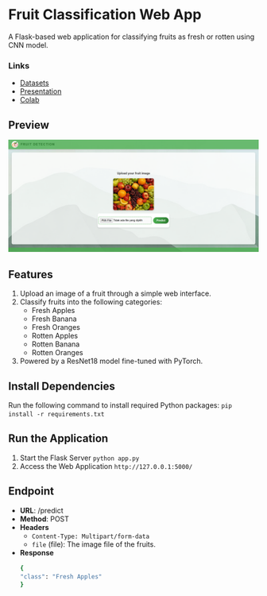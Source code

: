 # Fruit Classification Web App

A Flask-based web application for classifying fruits as fresh or rotten using CNN model.

### Links
- [Datasets](https://www.kaggle.com/datasets/sriramr/fruits-fresh-and-rotten-for-classification/data)
- [Presentation](https://drive.google.com/file/d/1efWZClEn8f4Ok9t6Pw1T2YksWiMjefsA/view?usp=sharing)
- [Colab](https://colab.research.google.com/drive/1CnG7_sSmWcussVwObaEVxtyN9l4gJAUS?usp=sharing)

## Preview
![Main Page](screenshots/main-page.png)

## Features
1. Upload an image of a fruit through a simple web interface.
2. Classify fruits into the following categories:
   - Fresh Apples
   - Fresh Banana
   - Fresh Oranges
   - Rotten Apples
   - Rotten Banana
   - Rotten Oranges
3. Powered by a ResNet18 model fine-tuned with PyTorch.

## Install Dependencies
Run the following command to install required Python packages:
`pip install -r requirements.txt`

## Run the Application
1. Start the Flask Server `python app.py`
2. Access the Web Application `http://127.0.0.1:5000/`

## Endpoint
- **URL**: /predict
- **Method**: POST
- **Headers**
  - `Content-Type: Multipart/form-data`
  - `file` (file): The image file of the fruits.
- **Response**
  ```bash
  {
  "class": "Fresh Apples"
  }
  ```
